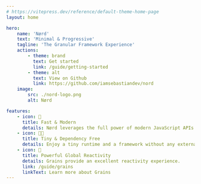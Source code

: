 ```yaml
---
# https://vitepress.dev/reference/default-theme-home-page
layout: home

hero:
    name: 'Nørd'
    text: 'Minimal & Progressive'
    tagline: 'The Granular Framework Experience'
    actions:
        - theme: brand
          text: Get started
          link: /guide/getting-started
        - theme: alt
          text: View on Github
          link: https://github.com/iamsebastiandev/nord
    image:
        src: ./nord-logo.png
        alt: Nørd

features:
    - icon: 🚀
      title: Fast & Modern
      details: Nørd leverages the full power of modern JavaScript APIs to bring your application to life.
    - icon: 💪🏾
      title: Tiny & Dependency Free
      details: Enjoy a tiny runtime and a framework without any external dependencies. It just runs, and it won't break.
    - icon: 🧩
      title: Powerful Global Reactivity
      details: Grains provide an excellent reactivity experience.
      link: /guide/grains
      linkText: Learn more about Grains
---
```


<!-- @format -->
